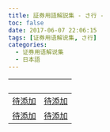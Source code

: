 ```yaml
---
title: 証券用語解説集 - さ行 -
toc: false
date: 2017-06-07 22:06:15
tags: [证券用语解说集, さ行]
categories:
  - 证券用语解说集
  - 日本語
---
```


| &nbsp; | &nbsp; |
| :----- | :----- |
| [待添加](/证券用语解说集/日本語/さ行/#) | [待添加](/证券用语解说集/日本語/さ行/#) |
| [待添加](/证券用语解说集/日本語/さ行/#) | [待添加](/证券用语解说集/日本語/さ行/#) |
